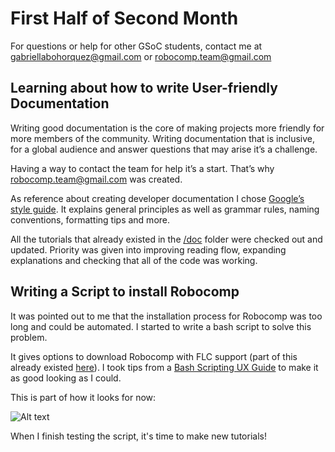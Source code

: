 # First Half of Second Month 

For questions or help for other GSoC students, contact me at gabriellabohorquez@gmail.com or robocomp.team@gmail.com  

## Learning about how to write User-friendly Documentation

Writing good documentation is the core of making projects more friendly for more members of the community. Writing documentation that is inclusive, for a global audience and answer questions that may arise it’s a challenge.

Having a way to contact the team for help it’s a start. That’s why robocomp.team@gmail.com was created.

As reference about creating developer documentation I chose [Google’s style guide](https://developers.google.com/style/). It explains general principles as well as grammar rules, naming conventions, formatting tips and more.

All the tutorials that already existed in the [/doc](https://github.com/robocomp/robocomp/tree/highlyunstable/doc) folder were checked out and updated. Priority was given into improving reading flow, expanding explanations and checking that all of the code was working.

## Writing a Script to install Robocomp

It was pointed out to me that the installation process for Robocomp was too long and could be automated. I started to write a bash script to solve this problem.

It gives options to download Robocomp with FLC support (part of this already existed [here](https://github.com/robocomp/robocomp/blob/highlyunstable/doc/install-robocomp-dev.sh)). I took tips from a [Bash Scripting UX Guide](https://codeburst.io/13-tips-tricks-for-writing-shell-scripts-with-awesome-ux-19a525ae05ae) to make it as good looking as I could.

This is part of how it looks for now:

![Alt text](https://i.imgur.com/nm2wYyP.png)

When I finish testing the script, it's time to make new tutorials!








